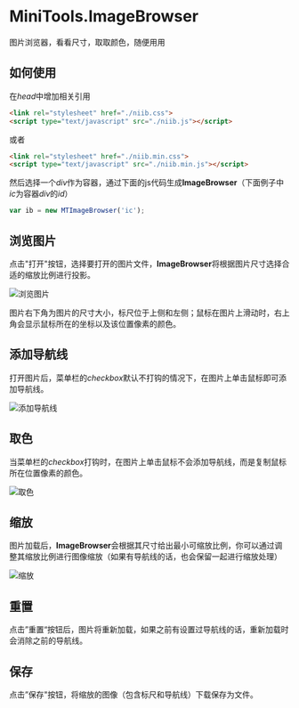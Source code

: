 # MiniTools.ImageBrowser

图片浏览器，看看尺寸，取取颜色，随便用用

## 如何使用

在*head*中增加相关引用
```html
<link rel="stylesheet" href="./niib.css">
<script type="text/javascript" src="./niib.js"></script>
```
或者
```html
<link rel="stylesheet" href="./niib.min.css">
<script type="text/javascript" src="./niib.min.js"></script>
```
然后选择一个*div*作为容器，通过下面的js代码生成**ImageBrowser**（下面例子中*ic*为容器*div*的*id*）
```javascript
var ib = new MTImageBrowser('ic');
```

## 浏览图片

点击"打开"按钮，选择要打开的图片文件，**ImageBrowser**将根据图片尺寸选择合适的缩放比例进行投影。

![浏览图片](http://krixtam.com/img/language/mt/ib/v0.0.1/open.png)

图片右下角为图片的尺寸大小，标尺位于上侧和左侧；鼠标在图片上滑动时，右上角会显示鼠标所在的坐标以及该位置像素的颜色。

## 添加导航线

打开图片后，菜单栏的*checkbox*默认不打钩的情况下，在图片上单击鼠标即可添加导航线。

![添加导航线](http://krixtam.com/img/language/mt/ib/v0.0.1/guideline.png)

## 取色

当菜单栏的*checkbox*打钩时，在图片上单击鼠标不会添加导航线，而是复制鼠标所在位置像素的颜色。

![取色](http://krixtam.com/img/language/mt/ib/v0.0.1/get_color.png)

## 缩放

图片加载后，**ImageBrowser**会根据其尺寸给出最小可缩放比例，你可以通过调整其缩放比例进行图像缩放（如果有导航线的话，也会保留一起进行缩放处理）

![缩放](http://krixtam.com/img/language/mt/ib/v0.0.1/range.png)

## 重置

点击”重置“按钮后，图片将重新加载，如果之前有设置过导航线的话，重新加载时会消除之前的导航线。

## 保存

点击”保存"按钮，将缩放的图像（包含标尺和导航线）下载保存为文件。
